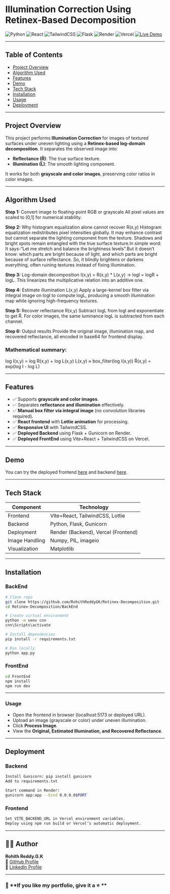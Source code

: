 # Illumination Correction Using Retinex-Based Decomposition

![Python](https://img.shields.io/badge/Python-3.11-blue)
![React](https://img.shields.io/badge/React-18.2.0-blue)
![TailwindCSS](https://img.shields.io/badge/TailwindCSS-v3.5.3-blue)
![Flask](https://img.shields.io/badge/Flask-2.3.3-lightgrey)
![Render](https://img.shields.io/badge/Deployment-Render-blue)
![Vercel](https://img.shields.io/badge/Frontend-Vercel-blue)
[![Live Demo](https://img.shields.io/badge/Live-Demo-green)](https://illumination-retinex-decomposition.vercel.app/)

---

## Table of Contents
- [Project Overview](#project-overview)
- [Algorithm Used](#algorithm-used)
- [Features](#features)
- [Demo](#demo)
- [Tech Stack](#tech-stack)
- [Installation](#installation)
- [Usage](#usage)
- [Deployment](#deployment)
  
---

## Project Overview

This project performs **Illumination Correction** for images of textured surfaces under uneven lighting using a **Retinex-based log-domain decomposition**. It separates the observed image into:

- **Reflectance (R̂)**: The true surface texture.
- **Illumination (L̂)**: The smooth lighting component.

It works for both **grayscale and color images**, preserving color ratios in color images.

---
## Algorithm Used

**Step 1:** Convert image to floating-point RGB or grayscale
All pixel values are scaled to [0,1] for numerical stability.

**Step 2:** Why histogram equalization alone cannot recover R(x,y)
Histogram equalization redistributes pixel intensities globally. It may enhance contrast but cannot separate the lighting component from the texture. Shadows and bright spots remain entangled with the true surface texture.In simple word: It says-“Let me stretch and balance the brightness levels".But it doesn’t know: which parts are bright because of light, and which parts are bright because of surface reflectance. So, it blindly brightens or darkens everything, often ruining textures instead of fixing illumination.

**Step 3:** Log-domain decomposition
I(x,y) = R(x,y) * L(x,y) → logI = logR + logL. This linearizes the multiplicative relation into an additive one.

**Step 4:** Estimate illumination L(x,y)
Apply a large-kernel box filter via integral image on logI to compute logL, producing a smooth illumination map while ignoring high-frequency textures.

**Step 5:** Recover reflectance R(x,y)
Subtract logL from logI and exponentiate to get R̂. For color images, the same luminance logL is subtracted from each channel.

**Step 6:** Output results
Provide the original image, illumination map, and recovered reflectance, all encoded in base64 for frontend display.

### Mathematical summary:
log I(x,y) = log R(x,y) + log L(x,y)
L(x,y) ≈ box_filter(log I(x,y))
R̂(x,y) = exp(log I - log L)

---

## Features
- ✅ Supports **grayscale and color images**.  
- ✅ Separates **reflectance and illumination** effectively.  
- ✅ **Manual box filter via integral image** (no convolution libraries required).  
- ✅ **React frontend** with **Lottie animation** for processing.
- ✅ **Responsive UI** with TailwindCSS.
- ✅ **Deployed Backend** using Flask + Gunicorn on Render.
- ✅ **Deployed FrontEnd** using Vite+React + TailwindCSS on Vercel. 

---

## Demo
You can try the deployed frontend [here](https://illumination-retinex-decomposition.vercel.app/) and backend [here](https://retinex-decomposition.onrender.com/).

---

## Tech Stack
| Component       | Technology         |
|-----------------|-----------------|
| Frontend        | Vite+React, TailwindCSS, Lottie |
| Backend         | Python, Flask, Gunicorn    |
| Deployment      | Render (Backend), Vercel (Frontend) |
| Image Handling  | Numpy, PIL, imageio        |
| Visualization   | Matplotlib                |

---

## Installation

### BackEnd
```bash
# Clone repo
git clone https://github.com/RohithReddyGK/Retinex-Decomposition.git
cd Retinex-Decomposition/BackEnd

# Create virtual environment
python -m venv cnn
cnn\Scripts\activate

# Install dependencies
pip install -r requirements.txt

# Run locally
python app.py
```

### FrontEnd
```bash
cd FrontEnd
npm install
npm run dev
```

---

### Usage

- Open the frontend in browser (localhost:5173 or deployed URL).
- Upload an image (grayscale or color) under uneven illumination.
- Click **Process Image**.
- View the **Original, Estimated Illumination, and Recovered Reflectance**.

---

## Deployment

### Backend
```bash
Install Gunicorn: pip install gunicorn
Add to requirements.txt

Start command in Render:
gunicorn app:app --bind 0.0.0.0$PORT
```

### Frontend
```bash
Set VITE_BACKEND_URL in Vercel environment variables.
Deploy using npm run build or Vercel’s automatic deployment.
```

---

## 🙋‍♂️ Author

**Rohith Reddy.G.K**  
🔗 [GitHub Profile](https://github.com/RohithReddyGK)  
🔗 [LinkedIn Profile](https://www.linkedin.com/in/rohithreddygk)

---

### 🌟 **If you like my portfolio, give it a ⭐ **
